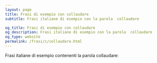 ```yaml
---
layout: page
title: Frasi di esempio con collaudare 
subtitle: Frasi italiane di esempio con la parola  collaudare

og_title: Frasi di esempio con collaudare 
og_description: Frasi italiane di esempio con la parola  collaudare
og_type: website
permalink: /frasi/c/collaudare.html
---
```


Frasi italiane di esempio contenenti la parola collaudare:



